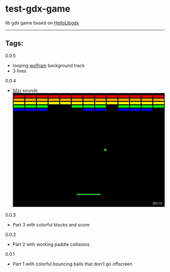 # test-gdx-game
lib gdx game based on [HelloLibgdx](https://colourtann.github.io/HelloLibgdx/)

---
## Tags:

0.0.5
* looping [wolfram](http://tones.wolfram.com/generate) background track
* 3 lives

0.0.4
* [bfxr](https://www.bfxr.net/) sounds 
![alt text](screenshot-0.0.4.png)

0.0.3
* Part 3 with colorful blocks and score

0.0.2
* Part 2 with working paddle collisions

0.0.1
* Part 1 with colorful bouncing balls that don't go offscreen


